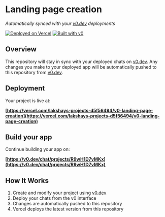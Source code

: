 # Landing page creation

*Automatically synced with your [v0.dev](https://v0.dev) deployments*

[![Deployed on Vercel](https://img.shields.io/badge/Deployed%20on-Vercel-black?style=for-the-badge&logo=vercel)](https://vercel.com/lakshays-projects-d5f56494/v0-landing-page-creation)
[![Built with v0](https://img.shields.io/badge/Built%20with-v0.dev-black?style=for-the-badge)](https://v0.dev/chat/projects/R9wH1D7vMKx)

## Overview

This repository will stay in sync with your deployed chats on [v0.dev](https://v0.dev).
Any changes you make to your deployed app will be automatically pushed to this repository from [v0.dev](https://v0.dev).

## Deployment

Your project is live at:

**[https://vercel.com/lakshays-projects-d5f56494/v0-landing-page-creation](https://vercel.com/lakshays-projects-d5f56494/v0-landing-page-creation)**

## Build your app

Continue building your app on:

**[https://v0.dev/chat/projects/R9wH1D7vMKx](https://v0.dev/chat/projects/R9wH1D7vMKx)**

## How It Works

1. Create and modify your project using [v0.dev](https://v0.dev)
2. Deploy your chats from the v0 interface
3. Changes are automatically pushed to this repository
4. Vercel deploys the latest version from this repository